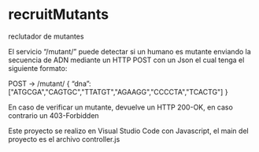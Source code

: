 # recruitMutants
reclutador de mutantes

El servicio “/mutant/” puede detectar si un humano es mutante enviando la secuencia de ADN mediante un HTTP POST con un Json el cual tenga el 
siguiente formato: 
 
POST → /mutant/ 
{ 
“dna”:["ATGCGA","CAGTGC","TTATGT","AGAAGG","CCCCTA","TCACTG"] 
} 
 
En caso de verificar un mutante, devuelve un HTTP 200-OK, en caso contrario un 403-Forbidden 

Este proyecto se realizo en Visual Studio Code con Javascript, el main del proyecto es el archivo controller.js 
